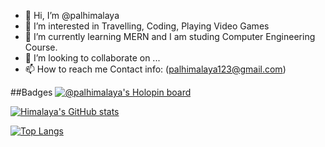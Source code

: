 - 👋 Hi, I’m @palhimalaya
- 👀 I’m interested in Travelling, Coding, Playing Video Games
- 🌱 I’m currently learning MERN and I am studing Computer Engineering Course.
- 💞️ I’m looking to collaborate on ...
- 📫 How to reach me Contact info: (palhimalaya123@gmail.com)

##Badges
[![@palhimalaya's Holopin board](https://holopin.me/palhimalaya)](https://holopin.io/@palhimalaya)


[![Himalaya's GitHub stats](https://github-readme-stats.vercel.app/api?username=palhimalaya)](https://github.com/palhimalaya/github-readme-stats)


[![Top Langs](https://github-readme-stats.vercel.app/api/top-langs/?username=palhimalaya&layout=compact)](https://github.com/palhimalaya/github-readme-stats)


<!---
palhimalaya/palhimalaya is a ✨ special ✨ repository because its `README.md` (this file) appears on your GitHub profile.
You can click the Preview link to take a look at your changes.
--->




